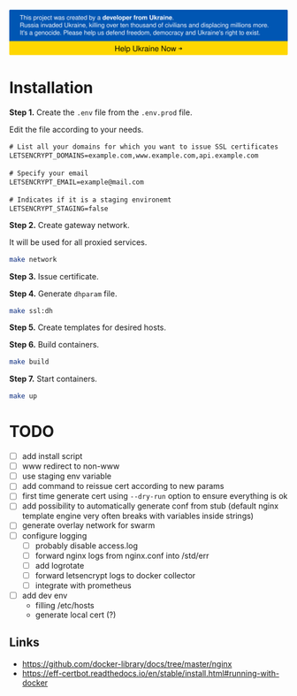 [![Stand With Ukraine](https://raw.githubusercontent.com/vshymanskyy/StandWithUkraine/main/banner-direct-single.svg)](https://stand-with-ukraine.pp.ua)

# Installation

**Step 1.** Create the `.env` file from the `.env.prod` file.

Edit the file according to your needs.

```
# List all your domains for which you want to issue SSL certificates
LETSENCRYPT_DOMAINS=example.com,www.example.com,api.example.com

# Specify your email
LETSENCRYPT_EMAIL=example@mail.com

# Indicates if it is a staging environemt
LETSENCRYPT_STAGING=false
```

**Step 2.** Create gateway network. 

It will be used for all proxied services.

```bash
make network
```

**Step 3.** Issue certificate.

**Step 4.** Generate `dhparam` file.

```bash
make ssl:dh
```

**Step 5.** Create templates for desired hosts.

**Step 6.** Build containers.

```bash
make build
```

**Step 7.** Start containers.

```bash
make up
```


# TODO

- [ ] add install script
- [ ] www redirect to non-www
- [ ] use staging env variable
- [ ] add command to reissue cert according to new params
- [ ] first time generate cert using `--dry-run` option to ensure everything is ok
- [ ] add possibility to automatically generate conf from stub (default nginx template engine very often breaks with variables inside strings)
- [ ] generate overlay network for swarm
- [ ] configure logging
  - [ ] probably disable access.log
  - [ ] forward nginx logs from nginx.conf into /std/err
  - [ ] add logrotate 
  - [ ] forward letsencrypt logs to docker collector
  - [ ] integrate with prometheus
- [ ] add dev env
    - filling /etc/hosts
    - generate local cert (?)


## Links

- https://github.com/docker-library/docs/tree/master/nginx
- https://eff-certbot.readthedocs.io/en/stable/install.html#running-with-docker
